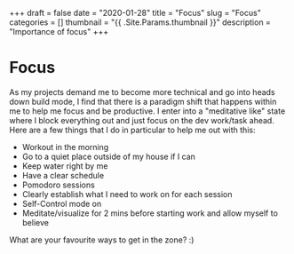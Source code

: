 +++ 
draft = false
date = "2020-01-28"
title = "Focus"
slug = "Focus" 
categories = []
thumbnail = "{{ .Site.Params.thumbnail }}"
description = "Importance of focus"
+++

# Focus


As my projects demand me to become more technical and go into heads down build mode, I find that there is a paradigm shift that happens within me to help me focus and be productive. I enter into a "meditative like" state where I block everything out and just focus on the dev work/task ahead. Here are a few things that I do in particular to help me out with this: 

* Workout in the morning
* Go to a quiet place outside of my house if I can
* Keep water right by me 
* Have a clear schedule 
* Pomodoro sessions
* Clearly establish what I need to work on for each session
* Self-Control mode on 
* Meditate/visualize for 2 mins before starting work and allow myself to believe 


What are your favourite ways to get in the zone? :)